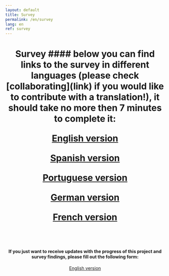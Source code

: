 ```yaml
---
layout: default
title: Survey
permalink: /en/survey
lang: en
ref: survey
---
```


<center> <h1> Survey
#### below you can find links to the survey in different languages (please check [collaborating](link) if you would like to contribute with a translation!), it should take no more then 7 minutes to complete it:


[English version](http://ec2-3-17-144-2.us-east-2.compute.amazonaws.com/index.php/456854?lang=en)

[Spanish version](http://ec2-3-17-144-2.us-east-2.compute.amazonaws.com/index.php/456854?lang=es)

[Portuguese version](http://ec2-3-17-144-2.us-east-2.compute.amazonaws.com/index.php/456854?lang=pt-BR)

[German version](http://ec2-3-17-144-2.us-east-2.compute.amazonaws.com/index.php/456854?lang=de)

[French version](http://ec2-3-17-144-2.us-east-2.compute.amazonaws.com/index.php/456854?lang=fr)

<br>

#### If you just want to receive updates with the progress of this project and survey findings, please fill out the following form:

[English version](http://ec2-3-17-144-2.us-east-2.compute.amazonaws.com/index.php/432173?lang=en)


<!--
{% raw %}

 <div class="scratch-preview">
 <iframe src="http://ec2-3-17-144-2.us-east-2.compute.amazonaws.com/index.php/456854?lang=en" width="640" height="800" frameborder="1" marginheight="0" marginwidth="0">
 </iframe>

{% endraw %}
-->
